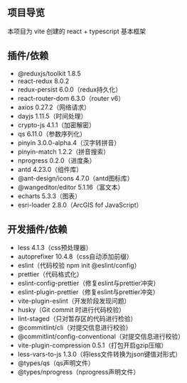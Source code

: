 ## 项目导览
本项目为 vite 创建的 react + typescript 基本框架

## 插件/依赖
- @reduxjs/toolkit 1.8.5
- react-redux 8.0.2
- redux-persist 6.0.0（redux持久化）
- react-router-dom 6.3.0（router v6）
- axios 0.27.2（网络请求）
- dayjs 1.11.5（时间处理）
- crypto-js 4.1.1（加密解密）
- qs 6.11.0（参数序列化）
- pinyin 3.0.0-alpha.4（汉字转拼音）
- pinyin-match 1.2.2（拼音搜索）
- nprogress 0.2.0（进度条）
- antd 4.23.0（组件库）
- @ant-design/icons 4.7.0（antd图标库）
- @wangeditor/editor 5.1.16（富文本）
- echarts 5.3.3（图表）
- esri-loader 2.8.0（ArcGIS fof JavaScript）

## 开发插件/依赖
- less 4.1.3（css预处理器）
- autoprefixer 10.4.8（css自动添加前缀）
- eslint（代码校验 npm init @eslint/config）
- prettier（代码格式化）
- eslint-config-prettier（修复eslint与prettier冲突）
- eslint-plugin-prettier（修复eslint与prettier冲突）
- vite-plugin-eslint（开发阶段发现问题）
- husky（Git commit 时进行代码校验）
- lint-staged（只对暂存区的代码进行检验）
- @commitlint/cli（对提交信息进行校验）
- @commitlint/config-conventional（对提交信息进行校验）
- vite-plugin-compression 0.5.1（打包开启gzip压缩）
- less-vars-to-js 1.3.0（将less文件转换为json键值对形式）
- @types/qs（qs声明文件）
- @types/nprogress（nprogress声明文件）
